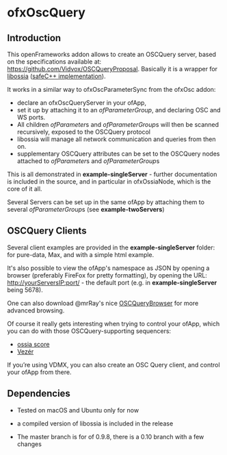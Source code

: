 # ofxOscQuery

## Introduction

This openFrameworks addon allows to create an OSCQuery server, based on the specifications available at: https://github.com/Vidvox/OSCQueryProposal.
Basically it is a wrapper for [libossia](https://github.com/OSSIA/libossia) ([safeC++ implementation](https://ossia.github.io/?cpp--98)). 

It works in a similar way to ofxOscParameterSync from the ofxOsc addon: 
* declare an ofxOscQueryServer in your ofApp, 
* set it up by attaching it to an *ofParameterGroup*, and declaring OSC and WS ports. 
* All children *ofParameter*s and *ofParameterGroup*s will then be scanned recursively, exposed to the OSCQuery protocol
* libossia will manage all network communication and queries from then on.
* supplementary OSCQuery attributes can be set to the OSCQuery nodes attached to *ofParameter*s and *ofParameterGroup*s

This is all demonstrated in **example-singleServer** - further documentation is included in the source, and in particular in ofxOssiaNode, which is the core of it all.

Several Servers can be set up in the same ofApp by attaching them to several *ofParameterGroup*s (see **example-twoServers**)

## OSCQuery Clients

Several client examples are provided in the **example-singleServer** folder: for pure-data, Max, and with a simple html example. 

It's also possible to view the ofApp's namespace as JSON by opening a browser (preferably FireFox for pretty formatting), by opening the URL: [http://yourServersIP:port/](http://localhost:5678/) - the default port (e.g. in **example-singleServer**  being 5678).

One can also download @mrRay's nice [OSCQueryBrowser](https://docs.vidvox.net/freebies_oscquery_browser.html) for more advanced browsing.


Of course it really gets interesting when trying to control your ofApp, which you can do with those OSCQuery-supporting sequencers:
- [ossia score](https://ossia.io) 
- [Vezér](https://imimot.com/vezer/) 

If you’re using VDMX, you can also create an OSC Query client, and control your ofApp from there.


## Dependencies 

* Tested on macOS and Ubuntu only for now

* a compiled version of libossia is included in the release 

* The master branch is for of 0.9.8, there is a 0.10 branch with a few changes
    

